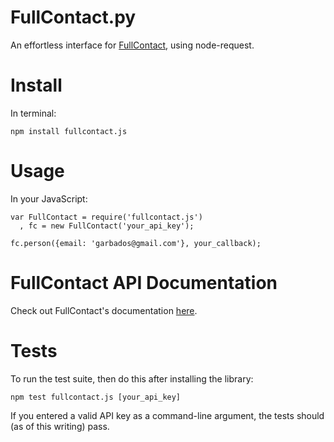 # FullContact.py

An effortless interface for [FullContact](http://www.fullcontact.com/), using node-request.

# Install

In terminal:

    npm install fullcontact.js

# Usage

In your JavaScript:

	var FullContact = require('fullcontact.js')
	  , fc = new FullContact('your_api_key');

	fc.person({email: 'garbados@gmail.com'}, your_callback);

# FullContact API Documentation

Check out FullContact's documentation [here](http://www.fullcontact.com/developer/docs/).

# Tests

To run the test suite, then do this after installing the library:

    npm test fullcontact.js [your_api_key]

If you entered a valid API key as a command-line argument, the tests should (as of this writing) pass.